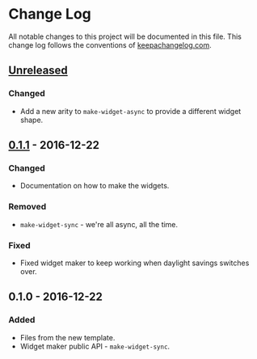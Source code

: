 # Change Log
All notable changes to this project will be documented in this file. This change log follows the conventions of [keepachangelog.com](http://keepachangelog.com/).

## [Unreleased]
### Changed
- Add a new arity to `make-widget-async` to provide a different widget shape.

## [0.1.1] - 2016-12-22
### Changed
- Documentation on how to make the widgets.

### Removed
- `make-widget-sync` - we're all async, all the time.

### Fixed
- Fixed widget maker to keep working when daylight savings switches over.

## 0.1.0 - 2016-12-22
### Added
- Files from the new template.
- Widget maker public API - `make-widget-sync`.

[Unreleased]: https://github.com/your-name/rummy/compare/0.1.1...HEAD
[0.1.1]: https://github.com/your-name/rummy/compare/0.1.0...0.1.1
